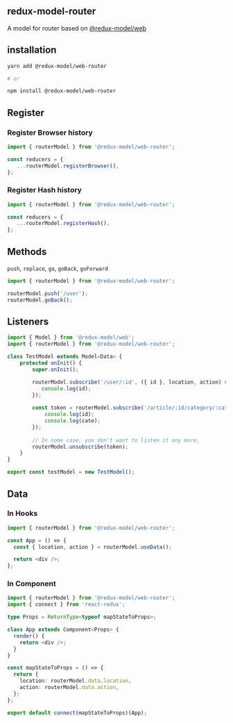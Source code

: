 ## redux-model-router

A model for router based on [@redux-model/web](https://github.com/fwh1990/redux-model-ts)

## installation

```bash
yarn add @redux-model/web-router

# or

npm install @redux-model/web-router
```

## Register

### Register Browser history

```typescript
import { routerModel } from '@redux-model/web-router';

const reducers = {
   ...routerModel.registerBrowser(),
};
```

### Register Hash history

```typescript
import { routerModel } from '@redux-model/web-router';

const reducers = {
   ...routerModel.registerHash(),
};
```

## Methods

`push`, `replace`, `go`, `goBack`, `goForward`

```typescript
import { routerModel } from '@redux-model/web-router';

routerModel.push('/user');
routerModel.goBack();
```

## Listeners

```typescript
import { Model } from '@redux-model/web';
import { routerModel } from '@redux-model/web-router';

class TestModel extends Model<Data> {
    protected onInit() {
        super.onInit();

        routerModel.subscribe('/user/:id', ({ id }, location, action) => {
           console.log(id);
        });
        
        const token = routerModel.subscribe('/article/:id/category/:cate', ({ id, cate }, location, action) => {
            console.log(id);
            console.log(cate);
        });
    
        // In some case, you don't want to listen it any more.
        routerModel.unsubscribe(token);
    }
}

export const testModel = new TestModel();
```

## Data

### In Hooks
```typescript jsx
import { routerModel } from '@redux-model/web-router';

const App = () => {
  const { location, action } = routerModel.useData();

  return <div />;
};
```

### In Component

```typescript jsx
import { routerModel } from '@redux-model/web-router';
import { connect } from 'react-redux';

type Props = ReturnType<typeof mapStateToProps>;

class App extends Component<Props> {
  render() {
    return <div />;
  }
}

const mapStateToProps = () => {
  return {
    location: routerModel.data.location,
    action: routerModel.data.action,
  };
};

export default connect(mapStateToProps)(App);
```
